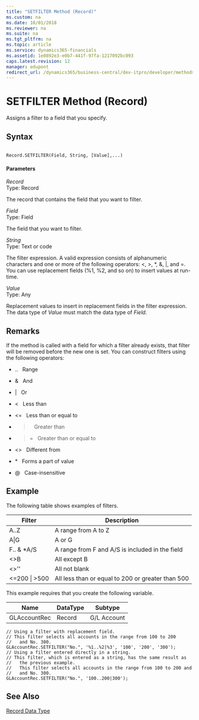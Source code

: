 ```yaml
---
title: "SETFILTER Method (Record)"
ms.custom: na
ms.date: 10/01/2018
ms.reviewer: na
ms.suite: na
ms.tgt_pltfrm: na
ms.topic: article
ms.service: dynamics365-financials
ms.assetid: 1e0892e3-e0b7-441f-97fa-1217092bc093
caps.latest.revision: 12
manager: edupont
redirect_url: /dynamics365/business-central/dev-itpro/developer/methods-auto/library
---
```


 

# SETFILTER Method (Record)
Assigns a filter to a field that you specify.  
  
## Syntax  
  
```  
  
Record.SETFILTER(Field, String, [Value],...)  
```  
  
#### Parameters  
 *Record*  
 Type: Record  
  
 The record that contains the field that you want to filter.  
  
 *Field*  
 Type: Field  
  
 The field that you want to filter.  
  
 *String*  
 Type: Text or code  
  
 The filter expression. A valid expression consists of alphanumeric characters and one or more of the following operators: \<, >, \*, &, &#124;, and =. You can use replacement fields \(%1, %2, and so on\) to insert values at run-time.  
  
 *Value*  
 Type: Any  
  
 Replacement values to insert in replacement fields in the filter expression. The data type of *Value* must match the data type of *Field*.  
  
## Remarks  
 If the method is called with a field for which a filter already exists, that filter will be removed before the new one is set. You can construct filters using the following operators:  
  
-   ..   Range  
  
-   &   And  
  
-   &#124;   Or  
  
-   \<   Less than  
  
-   \<=   Less than or equal to  
  
-   >   Greater than  
  
-   >=   Greater than or equal to  
  
-   \<>   Different from  
  
-   \*   Forms a part of value  
  
-   @   Case-insensitive  
  
## Example  
 The following table shows examples of filters.  
  
|Filter|Description|  
|------------|-----------------|  
|A..Z|A range from A to Z|  
|A&#124;G|A or G|  
|F.. & \*A/S|A range from F and A/S is included in the field|  
|\<>B|All except B|  
|\<>''|All not blank|  
|\<=200 &#124; >500|All less than or equal to 200 or greater than 500|  
  
 This example requires that you create the following variable.  
  
|Name|DataType|Subtype|  
|----------|--------------|-------------|  
|GLAccountRec|Record|G/L Account|  
  
```  
// Using a filter with replacement field.  
// This filter selects all accounts in the range from 100 to 200   
//   and No. 300.  
GLAccountRec.SETFILTER("No.", '%1..%2|%3', '100', '200', '300');  
// Using a filter entered directly in a string.  
// This filter, which is entered as a string, has the same result as  
//   the previous example.   
//   This filter selects all accounts in the range from 100 to 200 and   
//   and No. 300.  
GLAccountRec.SETFILTER("No.", '100..200|300');   
```  
  
## See Also  
 [Record Data Type](../datatypes/devenv-Record-Data-Type.md)